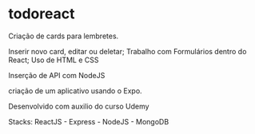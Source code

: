 # todoreact

Criação de cards para lembretes.

Inserir novo card, editar ou deletar;
Trabalho com Formulários dentro do React;
Uso de HTML e CSS

Inserção de API com NodeJS

criação de um aplicativo usando o Expo.

Desenvolvido com auxilio do curso Udemy

Stacks:
ReactJS - Express - NodeJS - MongoDB
